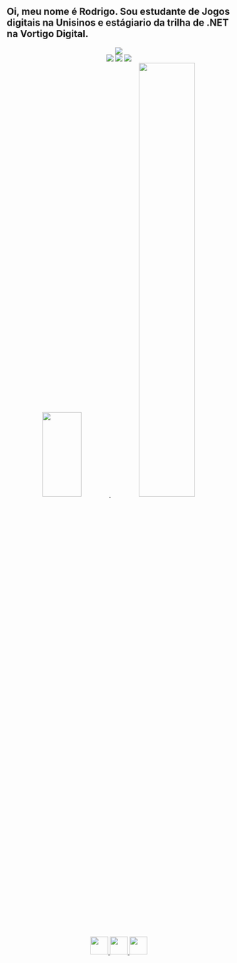 ## Oi, meu nome é Rodrigo. Sou estudante de Jogos digitais na Unisinos e estágiario da trilha de .NET na Vortigo Digital.
<div align="center">
<img max-width="800" src="https://images.alphacoders.com/100/thumbbig-1007573.webp"/>

<div>
<a href="https://www.instagram.com/rodrigomr_ct/" target="_blank"><img src="https://img.shields.io/badge/-Instagram-%23E4405F?style=for-the-badge&logo=instagram&logoColor=white" target="_blank"></a>
<a href = "rodrigo.monteiro@vortigo.com.br"><img src="https://img.shields.io/badge/Gmail-D14836?style=for-the-badge&logo=gmail&logoColor=white" target="_blank"></a>
<a href="https://www.linkedin.com/in/rodrigo-monteiro-ct/" target="_blank"><img src="https://img.shields.io/badge/-LinkedIn-%230077B5?style=for-the-badge&logo=linkedin&logoColor=white" target="_blank"></a>   
</div>

<div>
<a href="https://github.com/LionMRK">
<img width="42%" height="190em" src="https://github-readme-stats.vercel.app/api/top-langs/?username=LionMRK&layout=compact&langs_count=7&theme=kacho_ga"/>
<img width="50%"  src="https://github-readme-stats.vercel.app/api?username=LionMRK&show_icons=true&theme=kacho_ga&include_all_commits=true&count_private=true"/>
</div>

<img src="https://cdn.jsdelivr.net/gh/devicons/devicon/icons/dot-net/dot-net-plain-wordmark.svg" width="40" height="40"/> <img src="https://cdn.jsdelivr.net/gh/devicons/devicon/icons/csharp/csharp-original.svg" width="40" height="40"/> <img src="https://cdn-icons-png.flaticon.com/512/6132/6132222.png" width="40" height="40">
